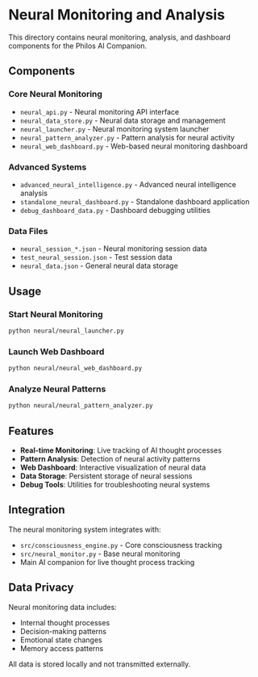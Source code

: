 # Neural Monitoring and Analysis

This directory contains neural monitoring, analysis, and dashboard components for the Philos AI Companion.

## Components

### Core Neural Monitoring
- `neural_api.py` - Neural monitoring API interface
- `neural_data_store.py` - Neural data storage and management
- `neural_launcher.py` - Neural monitoring system launcher
- `neural_pattern_analyzer.py` - Pattern analysis for neural activity
- `neural_web_dashboard.py` - Web-based neural monitoring dashboard

### Advanced Systems
- `advanced_neural_intelligence.py` - Advanced neural intelligence analysis
- `standalone_neural_dashboard.py` - Standalone dashboard application
- `debug_dashboard_data.py` - Dashboard debugging utilities

### Data Files
- `neural_session_*.json` - Neural monitoring session data
- `test_neural_session.json` - Test session data
- `neural_data.json` - General neural data storage

## Usage

### Start Neural Monitoring
```bash
python neural/neural_launcher.py
```

### Launch Web Dashboard
```bash
python neural/neural_web_dashboard.py
```

### Analyze Neural Patterns
```bash
python neural/neural_pattern_analyzer.py
```

## Features

- **Real-time Monitoring**: Live tracking of AI thought processes
- **Pattern Analysis**: Detection of neural activity patterns
- **Web Dashboard**: Interactive visualization of neural data
- **Data Storage**: Persistent storage of neural sessions
- **Debug Tools**: Utilities for troubleshooting neural systems

## Integration

The neural monitoring system integrates with:
- `src/consciousness_engine.py` - Core consciousness tracking
- `src/neural_monitor.py` - Base neural monitoring
- Main AI companion for live thought process tracking

## Data Privacy

Neural monitoring data includes:
- Internal thought processes
- Decision-making patterns
- Emotional state changes
- Memory access patterns

All data is stored locally and not transmitted externally.
